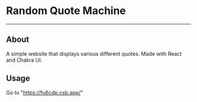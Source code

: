 # Random Quote Machine
---

## About
A simple website that displays various different quotes. Made with React and Chakra UI.

## Usage
Go to "https://fu6cdp.csb.app/"

